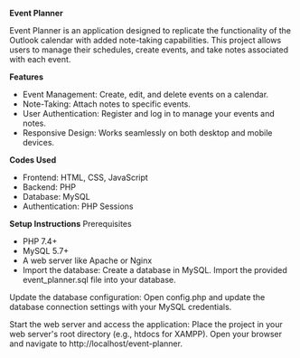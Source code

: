 **Event Planner**

Event Planner is an application designed to replicate the functionality of the Outlook calendar with added note-taking capabilities.
This project allows users to manage their schedules, create events, and take notes associated with each event.

**Features**
- Event Management: Create, edit, and delete events on a calendar.
- Note-Taking: Attach notes to specific events.
- User Authentication: Register and log in to manage your events and notes.
- Responsive Design: Works seamlessly on both desktop and mobile devices.

**Codes Used**

- Frontend: HTML, CSS, JavaScript
- Backend: PHP
- Database: MySQL
- Authentication: PHP Sessions

**Setup Instructions**
Prerequisites
- PHP 7.4+
- MySQL 5.7+
- A web server like Apache or Nginx
- Import the database:
Create a database in MySQL.
Import the provided event_planner.sql file into your database.

Update the database configuration:
Open config.php and update the database connection settings with your MySQL credentials.

Start the web server and access the application:
Place the project in your web server's root directory (e.g., htdocs for XAMPP).
Open your browser and navigate to http://localhost/event-planner.
